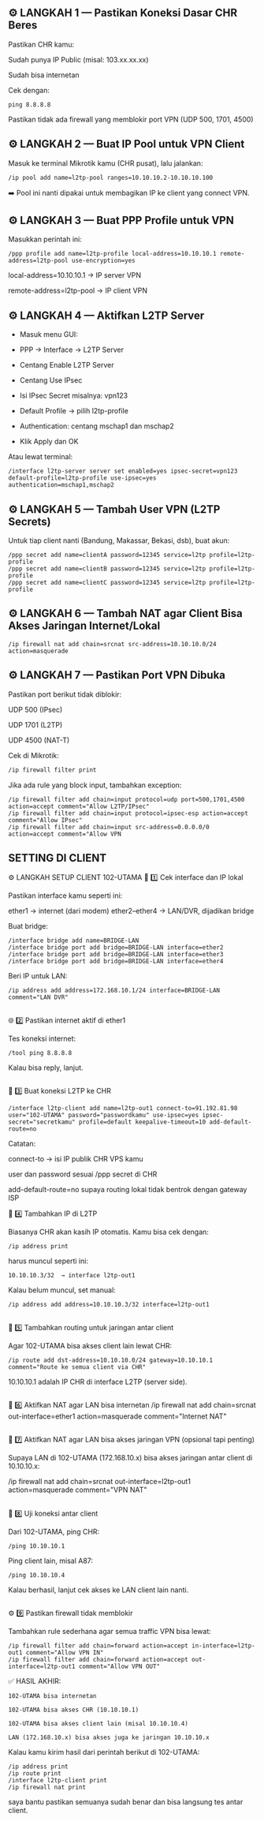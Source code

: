 


## ⚙️ LANGKAH 1 — Pastikan Koneksi Dasar CHR Beres

Pastikan CHR kamu:

Sudah punya IP Public (misal: 103.xx.xx.xx)

Sudah bisa internetan

Cek dengan:

```
ping 8.8.8.8
```

Pastikan tidak ada firewall yang memblokir port VPN (UDP 500, 1701, 4500)


## ⚙️ LANGKAH 2 — Buat IP Pool untuk VPN Client

Masuk ke terminal Mikrotik kamu (CHR pusat), lalu jalankan:
```
/ip pool add name=l2tp-pool ranges=10.10.10.2-10.10.10.100
```

➡️ Pool ini nanti dipakai untuk membagikan IP ke client yang connect VPN.


## ⚙️ LANGKAH 3 — Buat PPP Profile untuk VPN

Masukkan perintah ini:
```
/ppp profile add name=l2tp-profile local-address=10.10.10.1 remote-address=l2tp-pool use-encryption=yes
```

local-address=10.10.10.1 → IP server VPN

remote-address=l2tp-pool → IP client VPN


## ⚙️ LANGKAH 4 — Aktifkan L2TP Server

* Masuk menu GUI:

* PPP → Interface → L2TP Server

* Centang Enable L2TP Server

* Centang Use IPsec

* Isi IPsec Secret misalnya: vpn123

* Default Profile → pilih l2tp-profile

* Authentication: centang mschap1 dan mschap2

* Klik Apply dan OK

Atau lewat terminal:
```
/interface l2tp-server server set enabled=yes ipsec-secret=vpn123 default-profile=l2tp-profile use-ipsec=yes authentication=mschap1,mschap2

```

## ⚙️ LANGKAH 5 — Tambah User VPN (L2TP Secrets)

Untuk tiap client nanti (Bandung, Makassar, Bekasi, dsb), buat akun:
```
/ppp secret add name=clientA password=12345 service=l2tp profile=l2tp-profile
/ppp secret add name=clientB password=12345 service=l2tp profile=l2tp-profile
/ppp secret add name=clientC password=12345 service=l2tp profile=l2tp-profile
```

## ⚙️ LANGKAH 6 — Tambah NAT agar Client Bisa Akses Jaringan Internet/Lokal
```
/ip firewall nat add chain=srcnat src-address=10.10.10.0/24 action=masquerade
```

## ⚙️ LANGKAH 7 — Pastikan Port VPN Dibuka

Pastikan port berikut tidak diblokir:

UDP 500 (IPsec)

UDP 1701 (L2TP)

UDP 4500 (NAT-T)

Cek di Mikrotik:
```1
/ip firewall filter print
```

Jika ada rule yang block input, tambahkan exception:
```
/ip firewall filter add chain=input protocol=udp port=500,1701,4500 action=accept comment="Allow L2TP/IPsec"
/ip firewall filter add chain=input protocol=ipsec-esp action=accept comment="Allow IPsec"
/ip firewall filter add chain=input src-address=0.0.0.0/0 action=accept comment="Allow VPN
```

##
##
##
##
## SETTING DI CLIENT

⚙️ LANGKAH SETUP CLIENT 102-UTAMA
🧩 1️⃣ Cek interface dan IP lokal

Pastikan interface kamu seperti ini:

ether1 → internet (dari modem)
ether2–ether4 → LAN/DVR, dijadikan bridge


Buat bridge:
```
/interface bridge add name=BRIDGE-LAN
/interface bridge port add bridge=BRIDGE-LAN interface=ether2
/interface bridge port add bridge=BRIDGE-LAN interface=ether3
/interface bridge port add bridge=BRIDGE-LAN interface=ether4
```

Beri IP untuk LAN:
```
/ip address add address=172.168.10.1/24 interface=BRIDGE-LAN comment="LAN DVR"
```
##
🌐 2️⃣ Pastikan internet aktif di ether1

Tes koneksi internet:
```
/tool ping 8.8.8.8
```

Kalau bisa reply, lanjut.
##
🔗 3️⃣ Buat koneksi L2TP ke CHR
```
/interface l2tp-client add name=l2tp-out1 connect-to=91.192.81.98 user="102-UTAMA" password="passwordkamu" use-ipsec=yes ipsec-secret="secretkamu" profile=default keepalive-timeout=10 add-default-route=no
```

Catatan:

connect-to → isi IP publik CHR VPS kamu

user dan password sesuai /ppp secret di CHR

add-default-route=no supaya routing lokal tidak bentrok dengan gateway ISP

📡 4️⃣ Tambahkan IP di L2TP

Biasanya CHR akan kasih IP otomatis.
Kamu bisa cek dengan:
```
/ip address print
```

harus muncul seperti ini:
```
10.10.10.3/32  → interface l2tp-out1
```

Kalau belum muncul, set manual:
```
/ip address add address=10.10.10.3/32 interface=l2tp-out1
```
##
🚏 5️⃣ Tambahkan routing untuk jaringan antar client

Agar 102-UTAMA bisa akses client lain lewat CHR:
```
/ip route add dst-address=10.10.10.0/24 gateway=10.10.10.1 comment="Route ke semua client via CHR"
```

10.10.10.1 adalah IP CHR di interface L2TP (server side).
##
🔄 6️⃣ Aktifkan NAT agar LAN bisa internetan
/ip firewall nat add chain=srcnat out-interface=ether1 action=masquerade comment="Internet NAT"
##
🌉 7️⃣ Aktifkan NAT agar LAN bisa akses jaringan VPN (opsional tapi penting)

Supaya LAN di 102-UTAMA (172.168.10.x) bisa akses jaringan antar client di 10.10.10.x:

/ip firewall nat add chain=srcnat out-interface=l2tp-out1 action=masquerade comment="VPN NAT"
##
🧠 8️⃣ Uji koneksi antar client

Dari 102-UTAMA, ping CHR:
```
/ping 10.10.10.1
```

Ping client lain, misal A87:
```
/ping 10.10.10.4
```

Kalau berhasil, lanjut cek akses ke LAN client lain nanti.
##
⚙️ 9️⃣ Pastikan firewall tidak memblokir

Tambahkan rule sederhana agar semua traffic VPN bisa lewat:
```
/ip firewall filter add chain=forward action=accept in-interface=l2tp-out1 comment="Allow VPN IN"
/ip firewall filter add chain=forward action=accept out-interface=l2tp-out1 comment="Allow VPN OUT"
```

✅ HASIL AKHIR:
```
102-UTAMA bisa internetan

102-UTAMA bisa akses CHR (10.10.10.1)

102-UTAMA bisa akses client lain (misal 10.10.10.4)

LAN (172.168.10.x) bisa akses juga ke jaringan 10.10.10.x
```
Kalau kamu kirim hasil dari perintah berikut di 102-UTAMA:
```
/ip address print
/ip route print
/interface l2tp-client print
/ip firewall nat print
```


saya bantu pastikan semuanya sudah benar dan bisa langsung tes antar client.

